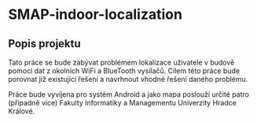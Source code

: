 # SMAP-indoor-localization
## Popis projektu
Tato práce se bude zabývat problémem lokalizace uživatele v budově pomocí dat z okolních WiFi a BlueTooth vysílačů. Cílem této práce bude porovnat již existující řešení a navrhnout vhodné řešení daného problému.

Práce bude vyvíjena pro systém Android a jako mapa poslouží určité patro (případně více) Fakulty Informatiky a Managementu Univerzity Hradce Králové. 

